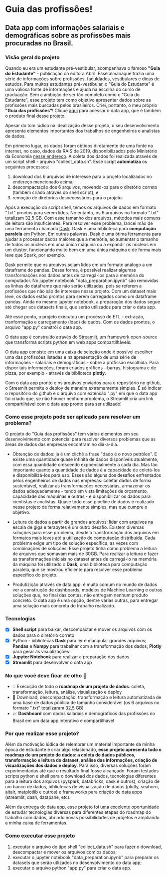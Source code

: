 # Guia das profissões!

## Data app com informações salariais e demográficas sobre as profissões mais procuradas no Brasil.

### Visão geral do projeto

Quando eu era um estudante pré-vestibular, acompanhava o famoso **"Guia do Estudante"** - publicação da editora Abril. Esse almanaque trazia uma série de informações sobre profissões, faculdades, vestibulares e dicas de estudos. Para muitos estudantes pré-vestibular, o "Guia do Estudante" é uma valiosa fonte de informações e ajuda na escolha do curso de graduação. Sem a ambição de ser tão completo como o "Guia do Estudante", esse projeto tem como objetivo apresentar dados sobre as profissões mais buscadas pelos brasileiros. Criei, portanto, o meu próprio **"Guia das profissões"**! Clique [aqui](https://share.streamlit.io/juliompontes/profession_guide/main/app.py) para acessar o data app, que é também o produto final desse projeto.

Apesar do tom lúdico na idealização desse projeto, o seu desenvolvimento apresenta elementos importantes dos trabalhos de engenheiros e analistas de dados.

Em primeiro lugar, os dados foram obtidos diretamente de uma fonte na internet, no caso, dados da RAIS de 2019, disponibilizados pelo Ministério da Economia [nesse endereço](ftp://ftp.mtps.gov.br/pdet/microdados/RAIS/2019/). A coleta dos dados foi realizada através de um script shell - arquivo "collect_data.sh". Esse script **automatiza** os seguintes processos:

1. download dos 6 arquivos de interesse para o projeto localizados no endereço mencionado acima;
2. descompactação dos 6 arquivos, movendo-os para o diretório correto (também criado através do shell script); e
3. remoção de diretórios desnecessários para o projeto.

Após a execução do script shell, temos os arquivos de dados em formato ".txt" prontos para serem lidos. No entanto, os 6 arquivos no formato ".txt" totalizam 32,5 GB. Com esse tamanho dos arquivos, métodos mais comuns de leitura são insuficientes. Para resolver esse problema, lancei mão de uma ferramenta chamada [Dask](https://docs.dask.org/en/stable/). Dask é uma biblioteca para **computação paralela** em Python. Em outras palavras, Dask é uma ótima ferramenta para ajudar a processar dados maiores que a memória, ao aumentar o tamanho de todos os núcleos em uma única máquina ou a expandir os núcleos em um cluster, funcionando muito bem em uma única máquina e de forma mais leve que Spark, por exemplo.

Dask permite que os arquivos sejam lidos em um formato análogo a um dataframe do pandas. Dessa forma, é possível realizar algumas transformações nos dados antes de carregá-los para a memória do computador. No jupyter notebook "data_preparation.ipynb" são removidas as linhas do dataframe que não serão utilizadas, pois se referem a profissões que não são de interesse nesse projeto. Com um dataset mais leve, os dados estão prontos para serem carregados como um dataframe pandas. Ainda no mesmo jupyter notebook, a preparação dos dados segue até chegar aos datasets finais, que serão utilizados para criar o data app.

Até esse ponto, o projeto executou um processo de ETL - extração, tranformação e carregamento (load) de dados. Com os dados prontos, o arquivo "app.py" constrói o data app. 

O data app é construído através do [Streamlit](https://streamlit.io/), um framework open-source que transforma scripts python em web apps compartilháveis. 

O data app consiste em uma caixa de seleção onde é possível escolher uma das profissões listadas e na apresentação de uma série de informações - salariais e demográficas - sobre a profissão escolhida. Para dispor tais informações, foram criados gráficos - barras, histograma e de pizza, por exemplo - através da biblioteca **plotly**.

Com o data app pronto e os arquivos enviados para o repositório no github, o Streamlit permite o deploy de maneira extremamente simples. É só indicar o repositório do github e o arquivo com extensão ".py" em que o data app foi criado que, se não houver nenhum problema, o Streamlit cria um link compartilhável com o data app pronto para ser utilizado!

### Como esse projeto pode ser aplicado para resolver um problema?

O projeto do "Guia das profissões" tem vários elementos em seu desenvolvimento com potencial para resolver diversos problemas que as áreas de dados das empresas encontram no dia-a-dia.

- Obtenção de dados: já é um clichê a frase "dado é o novo petróleo". E existe uma quantidade quase infinita de dados disponíveis atualmente, com essa quantidade crescendo expoencialmente a cada dia. Mas tão importante quanto a quantidade de dados é a capacidade de coletá-los e disponibilizá-los para uso. Esses são alguns dos desafios enfrentados pelos engenheiros de dados nas empresas: coletar dados de forma sustentável, realizar as transformações necessárias, armazenar os dados adequadamente - tendo em vista limitações de orçamento, capacidade das máquinas e outras - e disponibilizar os dados para cientistas e analistas. Quase todo esse pipeline de dados é realizado nesse projeto de forma relativamente simples, mas que cumpre o objetivo.

- Leitura de dados a partir de grandes arquivos: lidar com arquivos na escala de giga e terabytes é um outro desafio. Existem diversas soluções para esse problema, desde a transformação dos arquivos em formatos mais leves até a utilização de computação distribuída. Cada problema exige um tipo de solução específica, as vezes com combinações de soluções. Esse projeto tinha como problema a leitura de arquivos que somavam mais de 30GB. Para realizar a leitura e fazer as transformações iniciais no dataset antes de carregá-lo na memória da máquina foi utilizado o **Dask**, uma biblioteca para computação paralela, que se mostrou eficiente para resolver esse problema específico do projeto. 

- Produtizição através de data app: é muito comum no mundo de dados ver a construção de dashboards, modelos de Machine Learning e outras soluções que, no final das contas, não entregam nenhum produto concreto. O data app é uma opção, dentre várias outras, para entregar uma solução mais concreta do trabalho realizado.

### Tecnologias

- [x] **Shell script** para baixar, descompactar e mover os arquivos com os dados para o diretório correto
- [x] Python - bibliotecas **Dask** para ler e manipular grandes arquivos; **Pandas** e **Numpy** para trabalhar com a transformação dos dados; **Plotly** para gerar as visualizações
- [x] **Jupyter Notebook** para realizar a preparação dos dados
- [x] **Streamlit** para desenvolver o data app

### No que você deve ficar de olho :eyes:

* :bulb: Execução de todo o **roadmap de um projeto de dados**: coleta, transformação, leitura, análise, visualização e deploy
* :mechanical_arm: Download, descompactação, transformação e leitura automatizada de uma base de dados pública de tamanho considerável (os 6 arquivos no formato ".txt" totalizaram 32,5 GB)
* :chart_with_upwards_trend: **Dashboard** com dados salariais e demográficos das profissões no Brasil em um data app interativo e compartilhável  

### Por que realizar esse projeto?

Além da motivação lúdica de relembrar um material importante da minha época de estudante e criar algo relacionado, **esse projeto apresenta todo o roadmap de um projeto de dados: a coleta de dados públicos, transformação e leitura do dataset, análise das informações,  criação de visualizações dos dados e deploy**. Para isso, diversas soluções foram experimentadas até que o resultado final fosse alcançado. Foram testados scripts python e shell para o download dos dados, tecnologias diferentes para a leitura dos arquivos (pyspark, databricks, dask e outros), criação de um banco de dados, bibliotecas de visualização de dados (plotly, seaborn, altair, matplotlib e outros) e frameworks para criação de data apps (streamlit, dash, datapane, etc).

Além da entrega do data app, esse projeto foi uma excelente oportunidade de estudar tecnologias diversas para diferentes etapas do roadmap do trabalho com dados, abrindo novas possibilidades de projetos e ampliando a minha caixa de ferramentas. 

### Como executar esse projeto

1. executar o arquivo do tipo shell "collect_data.sh" para fazer o download, descompactar e mover os arquivos com os dados;
2. executar o jupyter notebook "data_preparation.ipynb" para preparar os datasets que serão utlizados no desenvolvimento do data app;
3. executar o arquivo python "app.py" para criar o data app.
